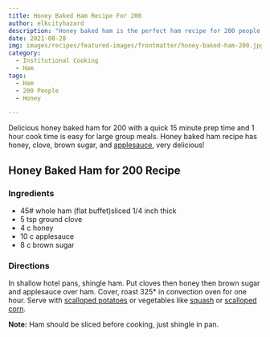 ```yaml
---
title: Honey Baked Ham Recipe For 200
author: elkcityhazard
description: "Honey baked ham is the perfect ham recipe for 200 people. It's great for weddings, banquets, and special events. Short prep time makes it easy to make."
date: 2021-08-28
img: images/recipes/featured-images/frontmatter/honey-baked-ham-200.jpg
category: 
  - Institutional Cooking
  - Ham 
tags:
  - Ham   
  - 200 People  
  - Honey

---
```

Delicious honey baked ham for 200 with a quick 15 minute prep time and 1 hour cook time is easy for large group meals. Honey baked ham recipe has honey, clove, brown sugar, and <a href="/wordpress/recipes-for-special-occasions-and-events/michigan-apple-sauce/" rel="noopener noreferrer" target="_blank">applesauce</a>, very delicious!

## Honey Baked Ham for 200 Recipe

### Ingredients

  * 45# whole ham (flat buffet)sliced 1/4 inch thick
  * 5 tsp ground clove
  * 4 c honey
  * 10 c applesauce
  * 8 c brown sugar

### Directions

In shallow hotel pans, shingle ham. Put cloves then honey then brown sugar and applesauce over ham. Cover, roast 325* in convection oven for one hour. Serve with <a href="/wordpress/chef-franks-seasoning-recipes/creamy-scalloped-potatoes/" rel="noopener noreferrer" target="_blank">scalloped potatoes</a> or vegetables like <a href="/wordpress/recipes-for-special-occasions-and-events/stuffed-acorn-squash-recipe/" rel="noopener noreferrer" target="_blank">squash</a> or <a href="/wordpress/recipes-for-special-occasions-and-events/scalloped-corn-recipe/" rel="noopener noreferrer" target="_blank">scalloped corn</a>.

**Note:** Ham should be sliced before cooking, just shingle in pan.